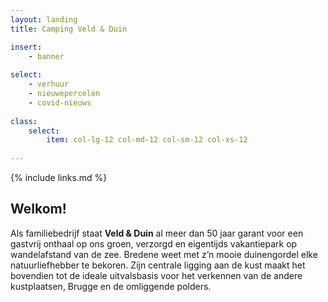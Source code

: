 ```yaml
---
layout: landing
title: Camping Veld & Duin

insert:
    - banner
    
select:
    - verhuur
    - nieuwepercelen
    - covid-nieuws
    
class:
    select:
        item: col-lg-12 col-md-12 col-sm-12 col-xs-12
        
---
```

{% include links.md %}

## Welkom!

Als familiebedrijf staat **Veld & Duin** al meer dan 50 jaar garant voor een gastvrij onthaal op ons groen, verzorgd en eigentijds vakantiepark op wandelafstand van de zee.
Bredene weet met z’n mooie duinengordel elke natuurliefhebber te bekoren. Zijn centrale ligging aan de kust maakt het bovendien tot de ideale uitvalsbasis voor het verkennen van de andere kustplaatsen, Brugge en de omliggende polders.
